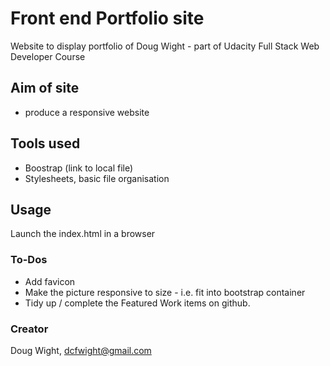 # Front end Portfolio site
Website to display portfolio of Doug Wight - part of Udacity Full Stack Web Developer Course

## Aim of site
- produce a responsive website

## Tools used
- Boostrap (link to local file)
- Stylesheets, basic file organisation

## Usage
Launch the index.html in a browser

### To-Dos
- Add favicon
- Make the picture responsive to size - i.e. fit into bootstrap container
- Tidy up / complete the Featured Work items on github.

### Creator
Doug Wight, dcfwight@gmail.com
